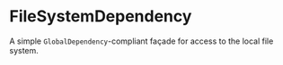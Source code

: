 # FileSystemDependency

A simple `GlobalDependency`-compliant façade for access to the local file system.
